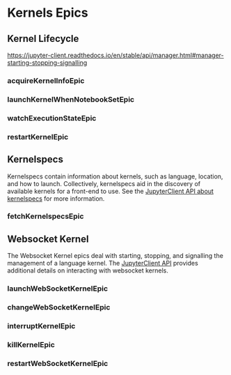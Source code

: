 # Kernels Epics

## Kernel Lifecycle

https://jupyter-client.readthedocs.io/en/stable/api/manager.html#manager-starting-stopping-signalling

### acquireKernelInfoEpic

### launchKernelWhenNotebookSetEpic

### watchExecutionStateEpic

### restartKernelEpic

## Kernelspecs

Kernelspecs contain information about kernels, such as language, location, and how to launch.
Collectively, kernelspecs aid in the discovery of available kernels for a front-end to use.
See the [JupyterClient API about kernelspecs](https://jupyter-client.readthedocs.io/en/stable/api/kernelspec.html#kernelspec-discovering-kernels)
for more information.

### fetchKernelspecsEpic

## Websocket Kernel

The Websocket Kernel epics deal with starting, stopping, and signalling the management of a
language kernel.
The [JupyterClient API](https://jupyter-client.readthedocs.io/en/stable/api/manager.html#manager-starting-stopping-signalling)
provides additional details on interacting with websocket kernels.

### launchWebSocketKernelEpic

### changeWebSocketKernelEpic

### interruptKernelEpic

### killKernelEpic

### restartWebSocketKernelEpic
